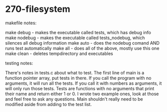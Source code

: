 # 270-filesystem

makefile notes:

make debug   - makes the executable called tests, which has debug info
make nodebug - makes the executable called tests\_nodebug, which silences all debug information
make auto    - does the nodebug comand AND runs test automatically
make all     - does all of the above, mostly use this one
make clean   - deletes tempdirectory and executables

testing notes:

There's notes in tests.c about what to test. The first line of main is a function pointer array, put tests in there. If you call the program with no arguments, it will run all the tests. If you call it with numbers as arguments, it will only run those tests. Tests are functions with no arguments that print their name and return either 1 or 0. I wrote two example ones, look at those and feel free to ask any questions. Main shouldn't really need to be modified aside from adding to the test list.
